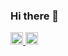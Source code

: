 ### Hi there 👋

<p align="left"> 
  <a href="https://github.com/yuki-hinata/yuki-hinata">
    
  </a>
  <a href="https://twitter.com/23Kosyamaru">
    <img height="20" src="https://img.shields.io/twitter/follow/yutkat?label=Twitter&logo=twitter&style=flat" />
  </a>
  <a href="https://github.com/yutkat">
    <img height="20" src="https://img.shields.io/github/followers/yutkat?label=follow&logo=github&style=flat" />
  </a>
</p>
